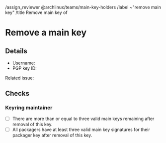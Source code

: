 <!--
This template is used when an existing main PGP public key needs to be removed
from the distribution's keyring.
It is used by users with a valid main key after all steps in an accompanying
issue (opened with the template "Remove Main Key") have been fulfilled.
-->
/assign_reviewer @archlinux/teams/main-key-holders
/label ~"remove main key"
/title Remove main key of <!-- MODIFY: Add the main key holder's username -->
<!--
Please do not remove the above quick actions, which automatically label the
issue and assign relevant users.
-->

# Remove a main key

## Details

- Username: <!-- MODIFY: Add the @-prefixed username -->
- PGP key ID: <!-- MODIFY: Add the "long format" key ID of the PGP public key here -->

Related issue: <!-- MODIFY: Add #-prefixed issue number -->

## Checks

### Keyring maintainer

- [ ] There are more than or equal to three valid main keys remaining after
  removal of this key.
- [ ] All packagers have at least three valid main key signatures for their
  packager key after removal of this key.
